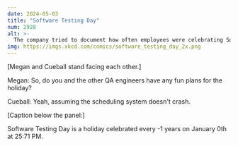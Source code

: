 ```yaml
---
date: 2024-05-03
title: "Software Testing Day"
num: 2928
alt: >-
  The company tried to document how often employees were celebrating Software Testing Day, but their recordkeeping system kept mysteriously crashing.
img: https://imgs.xkcd.com/comics/software_testing_day_2x.png
---
```

[Megan and Cueball stand facing each other.]

Megan: So, do you and the other QA engineers have any fun plans for the holiday?

Cueball: Yeah, assuming the scheduling system doesn't crash.

[Caption below the panel:]

Software Testing Day is a holiday celebrated every -1 years on January 0th at 25:71 PM.